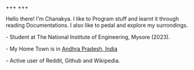 +++
+++

Hello there! I'm Chanakya. I like to Program stuff and learnt it through reading Documentations. I also like to pedal and explore my surrondings.

\- Student at The National Institute of Engineering, Mysore (2023).

\- My Home Town is in [Andhra Pradesh, India](https://www.google.com/maps/place/Narasaraopeta,+Andhra+Pradesh)

\- Active user of Reddit, Github and Wikipedia.
